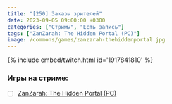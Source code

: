 ```yaml
---
title: "[250] Заказы зрителей"
date: 2023-09-05 09:00:00 +0300
categories: ["Стримы", "Есть запись"]
tags: ["ZanZarah: The Hidden Portal (PC)"]
image: /commons/games/zanzarah-thehiddenportal.jpg
---
```


{% include embed/twitch.html id='1917841810' %}

### Игры на стриме:
+ [ ] [ZanZarah: The Hidden Portal (PC)](/tags/zanzarah-the-hidden-portal-pc)
